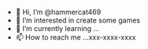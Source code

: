 - 👋 Hi, I’m @hammercat469
- 👀 I’m interested in create some games
- 🌱 I’m currently learning ...
- 📫 How to reach me ...xxx-xxxx-xxxx

<!---
hammercat469/hammercat469 is a ✨ special ✨ repository because its `README.md` (this file) appears on your GitHub profile.
You can click the Preview link to take a look at your changes.
--->

